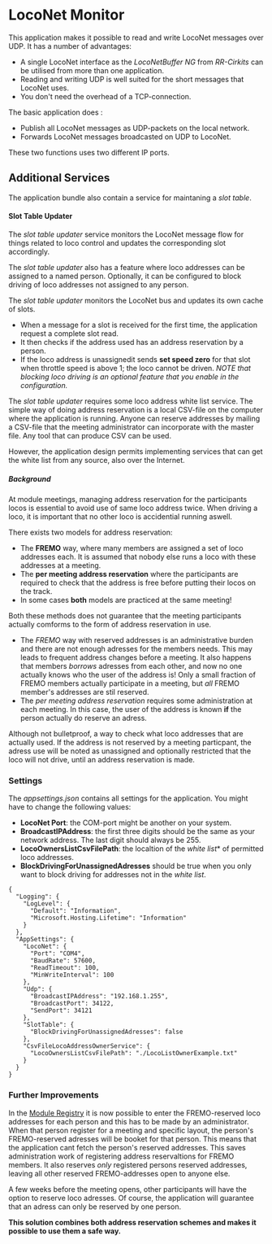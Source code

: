 # LocoNet Monitor

This application makes it possible to read and write LocoNet messages over UDP. It has a number of advantages:
- A single LocoNet interface as the *LocoNetBuffer NG* from *RR-Cirkits* can be utilised from more than one application.
- Reading and writing UDP is well suited for the short messages that LocoNet uses.
- You don't need the overhead of a TCP-connection.

The basic application does :
- Publish all LocoNet messages as UDP-packets on the local network.
- Forwards LocoNet messages broadcasted on UDP to LocoNet.

These two functions uses two different IP ports. 

## Additional Services
The application bundle also contain a service for maintaning a *slot table*.

#### Slot Table Updater
The *slot table updater* service monitors the LocoNet message flow for things related to loco control
and updates the corresponding slot accordingly.

The *slot table updater* also has a feature where loco addresses can be assigned to a named person.
Optionally, it can be configured to block driving of loco addresses not assigned to any person.

The *slot table updater* monitors the LocoNet bus and updates its own cache of slots. 
- When a message for a slot is received for the first time, the application request a complete slot read.
- It then checks if the address used has an address reservation by a person.
- If the loco address is unassignedit sends **set speed zero** for that slot when throttle speed is above 1; the loco cannot be driven.
*NOTE that blocking loco driving is an optional feature that you enable in the configuration.*

The *slot table updater*  requires some loco address white list service.
The simple way of doing address reservation is a local CSV-file on the computer where the application is running.
Anyone can reserve addresses by mailing a CSV-file that the meeting administrator can incorporate with the master file.
Any tool that can produce CSV can be used.

However, the application design permits implementing services that can get the white list from any source,
also over the Internet.

##### Background
At module meetings, managing address reservation for the participants locos is essential 
to avoid use of same loco address twice. 
When driving a loco, it is important that no other loco is accidential running aswell.

There exists two models for address reservation:
- The **FREMO** way, where many members are assigned a set of loco addresses each. 
It is assumed that nobody else runs a loco with these addresses at a meeting.
- The **per meeting address reservation** where the participants are required to 
check that the address is free before putting their locos on the track.
- In some cases **both** models are practiced at the same meeting!

Both these methods does not guarantee that the meeting participants actually
comforms to the form of address reservation in use.
- The *FREMO* way with reserved addresses is an administrative burden
and there are not enough adresses for the members needs.
This may leads to frequent address changes before a meeting.
It also happens that members *borrows* adresses from each other,
and now no one actually knows who the user of the address is!
Only a small fraction of FREMO members actually participate 
in a meeting, but *all* FREMO member's addresses are stil reserved.
- The *per meeting address reservation* requires some administration
at each meeting. In this case, the user of the address is known **if**
the person actually do reserve an adress.

Although not bulletproof, a way to check what loco addresses that are actually used.
If the address is not reserved by a meeting particpant, the adress use will be noted as unassigned
and optionally restricted  that the loco will not drive, until an address reservation is made.

### Settings
The *appsettings.json* contains all settings for the application. 
You might have to change the following values:
- **LocoNet Port**: the COM-port might be another on your system.
- **BroadcastIPAddress**: the first three digits should be the same as your network address. The last digit should always be 255.
- **LocoOwnersListCsvFilePath**: the localtion of the *white list** of permitted loco addresses.
- **BlockDrivingForUnassignedAdresses** should be true when you only want to block driving for addresses not in the *white list*.

````
{
  "Logging": {
    "LogLevel": {
      "Default": "Information",
      "Microsoft.Hosting.Lifetime": "Information"
    }
  },
  "AppSettings": {
    "LocoNet": {
      "Port": "COM4",
      "BaudRate": 57600,
      "ReadTimeout": 100,
      "MinWriteInterval": 100
    },
    "Udp": {
      "BroadcastIPAddress": "192.168.1.255",
      "BroadcastPort": 34122,
      "SendPort": 34121
    },
    "SlotTable": {
      "BlockDrivingForUnassignedAdresses": false
    },
    "CsvFileLocoAddressOwnerService": {
      "LocoOwnersListCsvFilePath": "./LocoListOwnerExample.txt"
    }
  }
}
````

### Further Improvements
In the [Module Registry](https://moduleregistry.azurewebsites.net/) it is now possible 
to enter the FREMO-reserved loco addresses for each person and this has to be made by an administrator.
When that person register for a meeting and specific layout, the person's FREMO-reserved adresses
will be booket for that person. This means that the application cant fetch the person's reserved addresses.
This saves administration work of registering address reservaltions for FREMO members.
It also reserves *only* registered persons reserved addresses, leaving all other reserved FREMO-addresses open
to anyone else.

A few weeks before the meeting opens, other participants will have the option to reserve 
loco adresses. Of course, the application will guarantee that an adress can only be reserved by one person.

**This solution combines both address reservation schemes and makes it possible to use them a safe way.**



